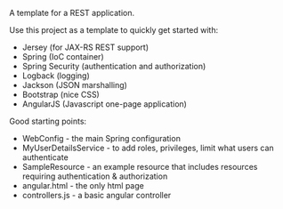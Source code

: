 A template for a REST application. 

Use this project as a template to quickly get started with:

* Jersey (for JAX-RS REST support)
* Spring (IoC container)
* Spring Security (authentication and authorization)
* Logback (logging)
* Jackson (JSON marshalling)
* Bootstrap (nice CSS)
* AngularJS (Javascript one-page application)

Good starting points:

* WebConfig - the main Spring configuration
* MyUserDetailsService - to add roles, privileges, limit what users can authenticate
* SampleResource - an example resource that includes resources requiring authentication & authorization
* angular.html - the only html page
* controllers.js - a basic angular controller